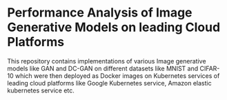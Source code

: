 # Performance Analysis of Image Generative Models on leading Cloud Platforms
This repository contains implementations of various Image generative models like GAN and DC-GAN on different datasets like MNIST and CIFAR-10 which were then deployed as Docker images on Kubernetes services of leading cloud platforms like Google Kubernetes service, Amazon elastic kubernetes service etc. 
